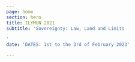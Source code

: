 ```yaml
---
page: home
section: hero
title: ILYMUN 2021
subtitle: 'Sovereignty: Law, Land and Limits

'
date: 'DATES: 1st to the 3rd of February 2023'

---
```


